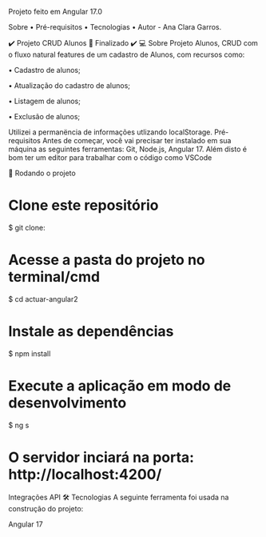 Projeto feito em Angular 17.0

Sobre • Pré-requisitos • Tecnologias • Autor - Ana Clara Garros.

✔️ Projeto CRUD Alunos 🚀 Finalizado ✔️
💻 Sobre
Projeto Alunos, CRUD com o fluxo natural features de um cadastro de Alunos, com recursos como:

• Cadastro de alunos;

• Atualização do cadastro de alunos;

• Listagem de alunos;

• Exclusão de alunos;

Utilizei a permanëncia de informações utlizando localStorage.
Pré-requisitos
Antes de começar, você vai precisar ter instalado em sua máquina as seguintes ferramentas: Git, Node.js, Angular 17. Além disto é bom ter um editor para trabalhar com o código como VSCode

🎲 Rodando o projeto
# Clone este repositório
$ git clone:

# Acesse a pasta do projeto no terminal/cmd
$ cd actuar-angular2

# Instale as dependências
$ npm install

# Execute a aplicação em modo de desenvolvimento
$ ng s

# O servidor inciará na porta: http://localhost:4200/
Integrações API
🛠 Tecnologias
A seguinte ferramenta foi usada na construção do projeto:

Angular 17
